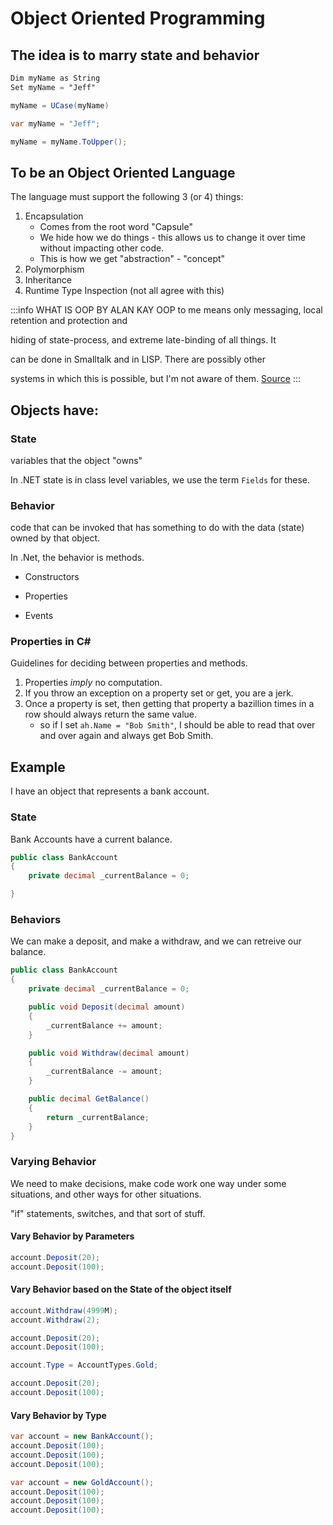 # Object Oriented Programming

## The idea is to marry state and behavior
```vs
Dim myName as String
Set myName = "Jeff"

myName = UCase(myName)
```


```csharp
var myName = "Jeff";

myName = myName.ToUpper();
```
## To be an Object Oriented Language

The language must support the following 3 (or 4) things:

1. Encapsulation
    - Comes from the root word "Capsule"
    - We hide how we do things - this allows us to change it over time without impacting other code.
    - This is how we get "abstraction" - "concept"
2. Polymorphism
3. Inheritance
4. Runtime Type Inspection (not all agree with this)

:::info WHAT IS OOP BY ALAN KAY
OOP to me means only messaging, local retention and protection and

hiding of state-process, and extreme late-binding of all things. It

can be done in Smalltalk and in LISP. There are possibly other

systems in which this is possible, but I'm not aware of them. [Source](http://userpage.fu-berlin.de/~ram/pub/pub_jf47ht81Ht/doc_kay_oop_en)
:::

## Objects have:
### State
variables that the object "owns"

In .NET state is in class level variables, we use the term `Fields` for these.

### Behavior
code that can be invoked that has something to do with the data (state) owned by that object.

In .Net, the behavior is methods.

- Constructors

- Properties

- Events

### Properties in C#

Guidelines for deciding between properties and methods.

1. Properties *imply* no computation.
2. If you throw an exception on a property set or get, you are a jerk.
3. Once a property is set, then getting that property a bazillion times in a row should always return the same value.
    - so if I set `ah.Name = "Bob Smith"`, I should be able to read that over and over again and always get Bob Smith.
## Example
I have an object that represents a bank account.

### State
Bank Accounts have a current balance.

```csharp
public class BankAccount 
{
    private decimal _currentBalance = 0;

}
```
### Behaviors
We can make a deposit, and make a withdraw, and we can retreive our balance.

```csharp
public class BankAccount 
{
    private decimal _currentBalance = 0;

    public void Deposit(decimal amount) 
    {
        _currentBalance += amount;
    }

    public void Withdraw(decimal amount)
    {
        _currentBalance -= amount;
    }

    public decimal GetBalance()
    {
        return _currentBalance;
    }
}
```
### Varying Behavior

We need to make decisions, make code work one way under some situations, and other ways for other situations.

"if" statements, switches, and that sort of stuff.

#### Vary Behavior by Parameters

```csharp 
account.Deposit(20);
account.Deposit(100);
```

#### Vary Behavior based on the State of the object itself

```csharp
account.Withdraw(4999M);
account.Withdraw(2);
```

```csharp
account.Deposit(20);
account.Deposit(100);
```

```csharp
account.Type = AccountTypes.Gold;

account.Deposit(20);
account.Deposit(100);
```

#### Vary Behavior by Type

```csharp
var account = new BankAccount();
account.Deposit(100);
account.Deposit(100);
account.Deposit(100);
```

```csharp
var account = new GoldAccount();
account.Deposit(100);
account.Deposit(100);
account.Deposit(100);
```